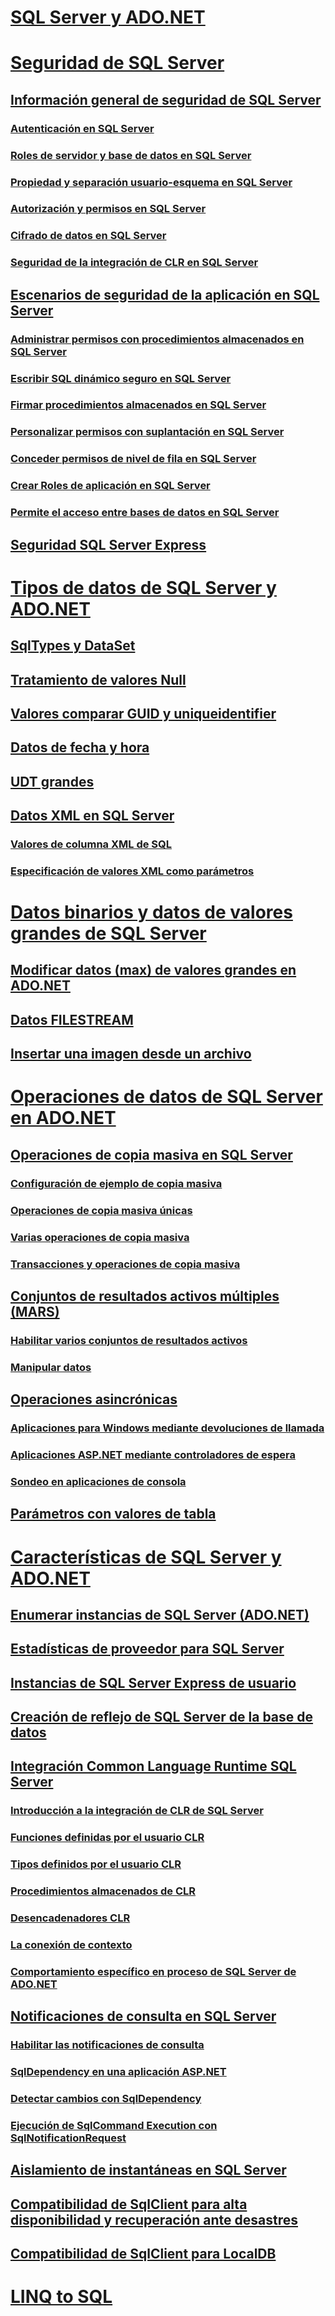 # [SQL Server y ADO.NET](index.md)
# [Seguridad de SQL Server](sql-server-security.md)
## [Información general de seguridad de SQL Server](overview-of-sql-server-security.md)
### [Autenticación en SQL Server](authentication-in-sql-server.md)
### [Roles de servidor y base de datos en SQL Server](server-and-database-roles-in-sql-server.md)
### [Propiedad y separación usuario-esquema en SQL Server](ownership-and-user-schema-separation-in-sql-server.md)
### [Autorización y permisos en SQL Server](authorization-and-permissions-in-sql-server.md)
### [Cifrado de datos en SQL Server](data-encryption-in-sql-server.md)
### [Seguridad de la integración de CLR en SQL Server](clr-integration-security-in-sql-server.md)
## [Escenarios de seguridad de la aplicación en SQL Server](application-security-scenarios-in-sql-server.md)
### [Administrar permisos con procedimientos almacenados en SQL Server](managing-permissions-with-stored-procedures-in-sql-server.md)
### [Escribir SQL dinámico seguro en SQL Server](writing-secure-dynamic-sql-in-sql-server.md)
### [Firmar procedimientos almacenados en SQL Server](signing-stored-procedures-in-sql-server.md)
### [Personalizar permisos con suplantación en SQL Server](customizing-permissions-with-impersonation-in-sql-server.md)
### [Conceder permisos de nivel de fila en SQL Server](granting-row-level-permissions-in-sql-server.md)
### [Crear Roles de aplicación en SQL Server](creating-application-roles-in-sql-server.md)
### [Permite el acceso entre bases de datos en SQL Server](enabling-cross-database-access-in-sql-server.md)
## [Seguridad SQL Server Express](sql-server-express-security.md)
# [Tipos de datos de SQL Server y ADO.NET](sql-server-data-types.md)
## [SqlTypes y DataSet](sqltypes-and-the-dataset.md)
## [Tratamiento de valores Null](handling-null-values.md)
## [Valores comparar GUID y uniqueidentifier](comparing-guid-and-uniqueidentifier-values.md)
## [Datos de fecha y hora](date-and-time-data.md)
## [UDT grandes](large-udts.md)
## [Datos XML en SQL Server](xml-data-in-sql-server.md)
### [Valores de columna XML de SQL](sql-xml-column-values.md)
### [Especificación de valores XML como parámetros](specifying-xml-values-as-parameters.md)
# [Datos binarios y datos de valores grandes de SQL Server](sql-server-binary-and-large-value-data.md)
## [Modificar datos (max) de valores grandes en ADO.NET](modifying-large-value-max-data.md)
## [Datos FILESTREAM](filestream-data.md)
## [Insertar una imagen desde un archivo](inserting-an-image-from-a-file.md)
# [Operaciones de datos de SQL Server en ADO.NET](sql-server-data-operations.md)
## [Operaciones de copia masiva en SQL Server](bulk-copy-operations-in-sql-server.md)
### [Configuración de ejemplo de copia masiva](bulk-copy-example-setup.md)
### [Operaciones de copia masiva únicas](single-bulk-copy-operations.md)
### [Varias operaciones de copia masiva](multiple-bulk-copy-operations.md)
### [Transacciones y operaciones de copia masiva](transaction-and-bulk-copy-operations.md)
## [Conjuntos de resultados activos múltiples (MARS)](multiple-active-result-sets-mars.md)
### [Habilitar varios conjuntos de resultados activos](enabling-multiple-active-result-sets.md)
### [Manipular datos](manipulating-data.md)
## [Operaciones asincrónicas](asynchronous-operations.md)
### [Aplicaciones para Windows mediante devoluciones de llamada](windows-applications-using-callbacks.md)
### [Aplicaciones ASP.NET mediante controladores de espera](aspnet-apps-using-wait-handles.md)
### [Sondeo en aplicaciones de consola](polling-in-console-applications.md)
## [Parámetros con valores de tabla](table-valued-parameters.md)
# [Características de SQL Server y ADO.NET](sql-server-features-and-adonet.md)
## [Enumerar instancias de SQL Server (ADO.NET)](enumerating-instances-of-sql-server.md)
## [Estadísticas de proveedor para SQL Server](provider-statistics-for-sql-server.md)
## [Instancias de SQL Server Express de usuario](sql-server-express-user-instances.md)
## [Creación de reflejo de SQL Server de la base de datos](database-mirroring-in-sql-server.md)
## [Integración Common Language Runtime SQL Server](sql-server-common-language-runtime-integration.md)
### [Introducción a la integración de CLR de SQL Server](introduction-to-sql-server-clr-integration.md)
### [Funciones definidas por el usuario CLR](clr-user-defined-functions.md)
### [Tipos definidos por el usuario CLR](clr-user-defined-types.md)
### [Procedimientos almacenados de CLR](clr-stored-procedures.md)
### [Desencadenadores CLR](clr-triggers.md)
### [La conexión de contexto](the-context-connection.md)
### [Comportamiento específico en proceso de SQL Server de ADO.NET](sql-server-in-process-specific-behavior-of-adonet.md)
## [Notificaciones de consulta en SQL Server](query-notifications-in-sql-server.md)
### [Habilitar las notificaciones de consulta](enabling-query-notifications.md)
### [SqlDependency en una aplicación ASP.NET](sqldependency-in-an-aspnet-app.md)
### [Detectar cambios con SqlDependency](detecting-changes-with-sqldependency.md)
### [Ejecución de SqlCommand Execution con SqlNotificationRequest](sqlcommand-execution-with-a-sqlnotificationrequest.md)
## [Aislamiento de instantáneas en SQL Server](snapshot-isolation-in-sql-server.md)
## [Compatibilidad de SqlClient para alta disponibilidad y recuperación ante desastres](sqlclient-support-for-high-availability-disaster-recovery.md)
## [Compatibilidad de SqlClient para LocalDB](sqlclient-support-for-localdb.md)
# [LINQ to SQL](linq/)
